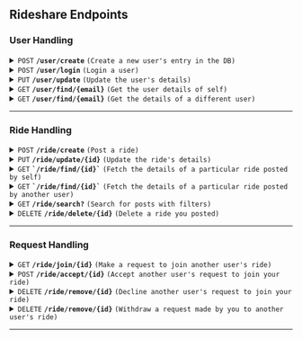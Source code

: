 ## Rideshare Endpoints


### User Handling

<details>
  <summary><code>POST</code> <code><b>/user/create</b></code> <code>(Create a new user's entry in the DB)</code></summary>

##### Body

> | Name | Required | Data Type | Description |
> |------|----------|-----------|-------------|
> | name | yes | string | Name of the user |
> | phNo | yes | number | Phone number of the user |
> | email | yes | string | Email of the user |
> | batch | yes | number | Year of admission of the user |

##### Response

> | HTTP Code | Response |
> |-----------|----------|
> | `201` | `{"message": "Created user."}` |
> | `400` | `{"message": "Email or Phone Number already exists."}` |
> | `500` | `{"message": "Internal Server Error!"}` |

</details>

<details>
  <summary><code>POST</code> <code><b>/user/login</b></code> <code>(Login a user)</code></summary>

##### Body

> | Name | Required | Data Type | Description |
> |------|----------|-----------|-------------|
> | email | yes | string | Email of the user |

##### Response

> | HTTP Code | Response |
> |-----------|----------|
> | `200` | `{"message": "Logged in user.", "token": "xyz"}` |
> | `404` | `{"message": "User not found in the DB."}` |
> | `500` | `{"message": "Internal Server Error!"}` |

</details>

<details>
  <summary><code>PUT</code> <code><b>/user/update</b></code> <code>(Update the user's details)</code></summary>

##### Auth

Bearer JWT Token

##### Body

> | Name | Required | Data Type | Description |
> |------|----------|-----------|-------------|
> | name | no | string | Name of the user |
> | phNo | no | number | Phone number of the user |
> | batch | no | number | Year of admission of the user |

##### Response

> | HTTP Code | Response |
> |-----------|----------|
> | `200` | `{"message": "Updated user."}` |
> | `400` | `{"message": "Email or Phone Number already exists."}` |
> | `404` | `{"message": "User not found in the DB."}` |
> | `500` | `{"message": "Internal Server Error!"}` |

</details>

<details>
  <summary><code>GET</code> <code><b>/user/find/{email}</b></code> <code>(Get the user details of self)</code></summary>

##### Auth

Bearer JWT Token

##### Parameters

> | Name | Required | Data Type | Description |
> |------|----------|-----------|-------------|
> | email | yes | string | Email of self |

##### Response

> | HTTP Code | Response |
> |-----------|----------|
> | `200` | `{"message": "Found user.", "name": "John Doe", "email": "doe@gmail.com", phNo: 9999999999, batch: 2021, rides: [...], rideRequests: [...]}` |
> | `404` | `{"message": "User not found in the DB."}` |
> | `500` | `{"message": "Internal Server Error!"}` |

</details>

<details>
  <summary><code>GET</code> <code><b>/user/find/{email}</b></code> <code>(Get the details of a different user)</code></summary>

##### Auth

Bearer JWT Token

##### Parameters

> | Name | Required | Data Type | Description |
> |------|----------|-----------|-------------|
> | email | yes | string | Email of another user |

##### Response

> | HTTP Code | Response |
> |-----------|----------|
> | `200` | `{"message": "Found user.", "name": "John Doe", "email": "doe@gmail.com", phNo: 9999999999, batch: 2021, rides: [...]}` |
> | `404` | `{"message": "User not found in the DB."}` |
> | `500` | `{"message": "Internal Server Error!"}` |

</details>

------------------------------------------------------------------------------------------

### Ride Handling

<details>
 <summary><code>POST</code> <code><b>/ride/create</b></code> <code>(Post a ride)</code></summary>

##### Auth

Bearer JWT Token

##### Body

> | Name | Required | Data Type | Description |
> |------|----------|-----------|-------------|
> | fromPlace | yes | number | Enum of the place leaving from |
> | toPlace | yes | number | Enum of the place arriving at |
> | seats | yes | number | Number of seats available for other users to join |
> | timeRangeStart | yes | string | `"YYYY-MM-DD hh:mm:ss"`-formatted timestamp of the start of the time range for departure |
> | timeRangeStop | yes | string | `"YYYY-MM-DD hh:mm:ss"`-formatted timestamp of the end of the time range for departure |
> | description | no | string | Optional caption to the post |

##### Response

> | HTTP Code | Response |
> |-----------|----------|
> | `201` | `{"message": "Posted ride.", "id": "xyz"}` |
> | `403` | `{"message": "User not found in the DB."}` |
> | `500` | `{"message": "Internal Server Error!"}` |

</details>

<details>
 <summary><code>PUT</code> <code><b>/ride/update/{id}</b></code> <code>(Update the ride's details)</code></summary>

##### Auth

Bearer JWT Token

##### Parameters

> | Name | Required | Data Type | Description |
> |------|----------|-----------|-------------|
> | id | yes | string | ID of the ride |

##### Body

> | Name | Required | Data Type | Description |
> |------|----------|-----------|-------------|
> | fromPlace | no | number | Enum of the place leaving from |
> | toPlace | no | number | Enum of the place arriving at |
> | seats | no | number | Number of seats available for other users to join |
> | timeRangeStart | no | string | `"YYYY-MM-DD hh:mm:ss"`-formatted timestamp of the start of the time slot |
> | timeRangeStop | no | string | `"YYYY-MM-DD hh:mm:ss"`-formatted timestamp of the end of the time slot |
> | description | no | string | Optional caption to the post |

##### Response

> | HTTP Code | Response |
> |-----------|----------|
> | `200` | `{"message": "Updated ride."}` |
> | `401` | `{"message": "Unauthorized to edit this ride."}` |
> | `403` | `{"message": "Ride not found in the DB."}` |
> | `403` | `{"message": "User not found in the DB."}` |
> | `500` | `{"message": "Internal Server Error!"}` |

</details>

<details>
 <summary><code>GET</code> <code><b>`/ride/find/{id}`</b></code> <code>(Fetch the details of a particular ride posted by self)</code></summary>

##### Auth

Bearer JWT Token

##### Parameters

> | Name | Required | Data Type | Description |
> |------|----------|-----------|-------------|
> | id | yes | string | ID of the ride |

##### Response

> | HTTP Code | Response |
> |-----------|----------|
> | `200` | `{"message": "Fetched ride.", "id": "xyz", , "originalPoster": {...}, "fromPlace": x, "toPlace": y, "seats": z, "timeRangeStart": x, "timeRangeStop": y, "participants": [...], "participantQueue": [...], "status": true, "createdAt": "YYYY-MM-DD hh:mm:ss", "updatedAt": "YYYY-MM-DD hh:mm:ss", "description": "xyz"}` |
> | `403` | `{"message": "Ride not found in the DB."}` |
> | `500` | `{"message": "Internal Server Error!"}` |

</details>

<details>
 <summary><code>GET</code> <code><b>`/ride/find/{id}`</b></code> <code>(Fetch the details of a particular ride posted by another user)</code></summary>

##### Auth

Bearer JWT Token

##### Parameters

> | Name | Required | Data Type | Description |
> |------|----------|-----------|-------------|
> | id | yes | string | ID of the ride |

##### Response

> | HTTP Code | Response |
> |-----------|----------|
> | `200` | `{"message": "Fetched ride.", "id": "xyz", , "originalPoster": {...}, "fromPlace": x, "toPlace": y, "seats": z, "timeRangeStart": x, "timeRangeStop": y, "participants": [...], "status": true, "createdAt": "YYYY-MM-DD hh:mm:ss", "updatedAt": "YYYY-MM-DD hh:mm:ss", "description": "xyz"}` |
> | `403` | `{"message": "Ride not found in the DB."}` |
> | `500` | `{"message": "Internal Server Error!"}` |

</details>

<details>
 <summary><code>GET</code> <code><b>/ride/search?</b></code> <code>(Search for posts with filters)</code></summary>

##### Auth

Bearer JWT Token

##### Query Parameters

> | Name | Required | Data Type | Description |
> |------|----------|-----------|-------------|
> | fromPlace | no | number | Enum of the place leaving from |
> | toPlace | no | number | Enum of the place arriving at |
> | startTime | no | string | `"YYYY-MM-DD hh:mm:ss"`-formatted timestamp of the start of a time range to search within |
> | endTime | no | string | `"YYYY-MM-DD hh:mm:ss"`-formatted timestamp of the end of a time range to search within |
> | availableSeats | no | number | Render only those rides with atleast this many free seats |
> | activeRides | no | boolean | `true` render trips that are yet to start, `false` renders trips from history, and `null` returns all possible trips regardless |
> | startAtRide | no | number | Starting index for pagination (inclusive) |
> | endAtRide | no | number | Ending index for pagination (inclusive) |
> | orderBy | no | number | `1` returns rides sorted by time of posting, `2` returns rides sorted by time of departure, `3` returns rides sorted by number of seats available. Use the corresponding negative numbers for descending order |

##### Response

> | HTTP Code | Response |
> |-----------|----------|
> | `200` | `{"message": "Fetched rides.", "rides": [...]}` |
> | `500` | `{"message": "Internal Server Error!"}` |

</details>

<details>
 <summary><code>DELETE</code> <code><b>/ride/delete/{id}</b></code> <code>(Delete a ride you posted)</code></summary>

##### Auth

Bearer JWT Token

##### Parameters

> | Name | Required | Data Type | Description |
> |------|----------|-----------|-------------|
> | id | yes | string | ID of the ride |

##### Response

> | HTTP Code | Response |
> |-----------|----------|
> | `200` | `{"message": "Deleted ride."}` |
> | `401` | `{"message": "Unauthorized to delete this ride."}` |
> | `404` | `{"message": "Ride not found in the DB."}` |
> | `500` | `{"message": "Internal Server Error!"}` |

</details>

------------------------------------------------------------------------------------------

### Request Handling

<details>
 <summary><code>GET</code> <code><b>/ride/join/{id}</b></code> <code>(Make a request to join another user's ride)</code></summary>

##### Auth

Bearer JWT Token

##### Parameters

> | Name | Required | Data Type | Description |
> |------|----------|-----------|-------------|
> | id | yes | string | ID of the ride |

##### Response

> | HTTP Code | Response |
> |-----------|----------|
> | `200` | `{"message": "Requested to join this ride."}` |
> | `400` | `{"message": "Cannot request to join your own ride."}` |
> | `400` | `{"message": "User has already requested to join this ride."}` |
> | `400` | `{"message": "User has already been accepted into this ride."}` |
> | `404` | `{"message": "User not found in the DB."}` |
> | `404` | `{"message": "Ride not found in the DB."}` |
> | `500` | `{"message": "Internal Server Error!"}` |

</details>

<details>
 <summary><code>POST</code> <code><b>/ride/accept/{id}</b></code> <code>(Accept another user's request to join your ride)</code></summary>

##### Auth

Bearer JWT Token

##### Parameters

> | Name | Required | Data Type | Description |
> |------|----------|-----------|-------------|
> | id | yes | string | ID of the ride |

##### Body

> | Name | Required | Data Type | Description |
> |------|----------|-----------|-------------|
> | email | yes | email | email of the user being accepted |

##### Response

> | HTTP Code | Response |
> |-----------|----------|
> | `200` | `{"message": "Accepted into this ride."}` |
> | `401` | `{"message": "Unauthorized to accept users into this ride."}` |
> | `404` | `{"message": "User has not requested to join this ride."}` |
> | `404` | `{"message": "Ride not found in the DB."}` |
> | `405` | `{"message": "Ride is full."}` |
> | `500` | `{"message": "Internal Server Error!"}` |

</details>

<details>
 <summary><code>DELETE</code> <code><b>/ride/remove/{id}</b></code> <code>(Decline another user's request to join your ride)</code></summary>

##### Auth

Bearer JWT Token

##### Parameters

> | Name | Required | Data Type | Description |
> |------|----------|-----------|-------------|
> | id | yes | string | ID of the ride |

##### Body

> | Name | Required | Data Type | Description |
> |------|----------|-----------|-------------|
> | email | yes | email | email of the user being declined |

##### Response

> | HTTP Code | Response |
> |-----------|----------|
> | `200` | `{"message": "Removed from request queue."}` |
> | `403` | `{"message": "Unauthorized to decline users from this ride."}` |
> | `404` | `{"message": "User has not requested to join this ride."}` |
> | `404` | `{"message": "Ride not found in the DB."}` |
> | `500` | `{"message": "Internal Server Error!"}` |

</details>

<details>
 <summary><code>DELETE</code> <code><b>/ride/remove/{id}</b></code> <code>(Withdraw a request made by you to another user's ride)</code></summary>

##### Auth

Bearer JWT Token

##### Parameters

> | Name | Required | Data Type | Description |
> |------|----------|-----------|-------------|
> | id | yes | string | ID of the ride |

##### Body

> | Name | Required | Data Type | Description |
> |------|----------|-----------|-------------|
> | email | yes | email | email of the self |

##### Response

> | HTTP Code | Response |
> |-----------|----------|
> | `200` | `{"message": "Removed from request queue."}` |
> | `403` | `{"message": "Unauthorized to remove users from this ride."}` |
> | `404` | `{"message": "User has not requested to join this ride."}` |
> | `404` | `{"message": "Ride not found in the DB."}` |
> | `500` | `{"message": "Internal Server Error!"}` |

</details>

------------------------------------------------------------------------------------------
